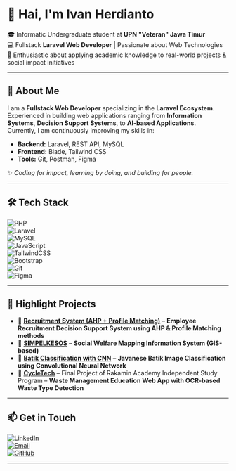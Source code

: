# 👋 Hai, I'm Ivan Herdianto  

🎓 Informatic Undergraduate student at **UPN "Veteran" Jawa Timur**  
💻 Fullstack **Laravel Web Developer** | Passionate about Web Technologies  
🌱 Enthusiastic about applying academic knowledge to real-world projects & social impact initiatives  

---

## 🌟 About Me
I am a **Fullstack Web Developer** specializing in the **Laravel Ecosystem**.  
Experienced in building web applications ranging from **Information Systems**, **Decision Support Systems**, to **AI-based Applications**.  
Currently, I am continuously improving my skills in:  
- **Backend:** Laravel, REST API, MySQL  
- **Frontend:** Blade, Tailwind CSS  
- **Tools:** Git, Postman, Figma  

✨ *Coding for impact, learning by doing, and building for people.*  

---

## 🛠️ Tech Stack  
![PHP](https://img.shields.io/badge/PHP-777BB4?style=for-the-badge&logo=php&logoColor=white)  
![Laravel](https://img.shields.io/badge/Laravel-FF2D20?style=for-the-badge&logo=laravel&logoColor=white)  
![MySQL](https://img.shields.io/badge/MySQL-005C84?style=for-the-badge&logo=mysql&logoColor=white)  
![JavaScript](https://img.shields.io/badge/JavaScript-F7E017?style=for-the-badge&logo=javascript&logoColor=black)  
![TailwindCSS](https://img.shields.io/badge/Tailwind-38B2AC?style=for-the-badge&logo=tailwind-css&logoColor=white)  
![Bootstrap](https://img.shields.io/badge/Bootstrap-563D7C?style=for-the-badge&logo=bootstrap&logoColor=white)  
![Git](https://img.shields.io/badge/Git-F05032?style=for-the-badge&logo=git&logoColor=white)  
![Figma](https://img.shields.io/badge/Figma-F24E1E?style=for-the-badge&logo=figma&logoColor=white)  

---

## 📌 Highlight Projects
- 🔹 **[Recruitment System (AHP + Profile Matching)](https://github.com/Ivunnn/Sistem-Rekrutmen-Pegawai-AHP-Profile-Matching)** – **Employee Recruitment Decision Support System using AHP & Profile Matching methods**  
- 🔹 **[SIMPELKESOS](https://github.com/Ivunnn/SIMPELKESOS)** – **Social Welfare Mapping Information System (GIS-based)**  
- 🔹 **[Batik Classification with CNN](https://github.com/Ivunnn/Klasifikasi_Batik_Jawa_dengan_CNN)** – **Javanese Batik Image Classification using Convolutional Neural Network**  
- 🔹 **[CycleTech](https://github.com/sasbeela/FinalPoject_CycleTech)** – Final Project of Rakamin Academy Independent Study Program – **Waste Management Education Web App with OCR-based Waste Type Detection**  

---

## 📫 Get in Touch
[![LinkedIn](https://img.shields.io/badge/LinkedIn-0077B5?style=for-the-badge&logo=linkedin&logoColor=white)](https://www.linkedin.com/in/ivan-herdianto)  
[![Email](https://img.shields.io/badge/Email-D14836?style=for-the-badge&logo=gmail&logoColor=white)](mailto:herdiantoivan45@gmail.com)  
[![GitHub](https://img.shields.io/badge/GitHub-100000?style=for-the-badge&logo=github&logoColor=white)](https://github.com/ivunnn)  

---

